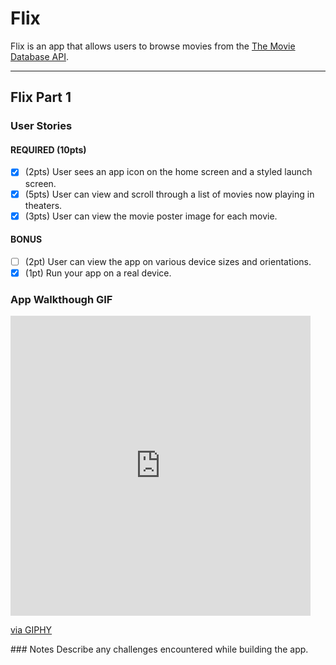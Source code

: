# Flix

Flix is an app that allows users to browse movies from the [The Movie Database API](http://docs.themoviedb.apiary.io/#).


---

## Flix Part 1

### User Stories

#### REQUIRED (10pts)
- [x] (2pts) User sees an app icon on the home screen and a styled launch screen.
- [x] (5pts) User can view and scroll through a list of movies now playing in theaters.
- [x] (3pts) User can view the movie poster image for each movie.

#### BONUS
- [ ] (2pt) User can view the app on various device sizes and orientations.
- [x] (1pt) Run your app on a real device.

### App Walkthough GIF

<iframe src="https://giphy.com/embed/5UKCIdWmPQd7x68uaS" width="480" height="480" frameBorder="0" class="giphy-embed" allowFullScreen></iframe><p><a href="https://giphy.com/gifs/5UKCIdWmPQd7x68uaS">via GIPHY</a></p>
### Notes
Describe any challenges encountered while building the app.
